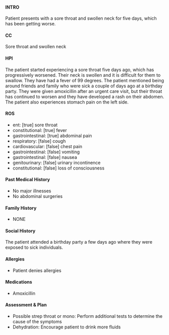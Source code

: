 #### INTRO 
Patient presents with a sore throat and swollen neck for five days, which has been getting worse. 

#### CC 
Sore throat and swollen neck 

#### HPI 
The patient started experiencing a sore throat five days ago, which has progressively worsened. Their neck is swollen and it is difficult for them to swallow. They have had a fever of 99 degrees. The patient mentioned being around friends and family who were sick a couple of days ago at a birthday party. They were given amoxicillin after an urgent care visit, but their throat has continued to worsen and they have developed a rash on their abdomen. The patient also experiences stomach pain on the left side.

#### ROS 
- ent: [true] sore throat 
- constitutional: [true] fever 
- gastrointestinal: [true] abdominal pain 
- respiratory: [false] cough 
- cardiovascular: [false] chest pain 
- gastrointestinal: [false] vomiting 
- gastrointestinal: [false] nausea 
- genitourinary: [false] urinary incontinence 
- constitutional: [false] loss of consciousness 

#### Past Medical History 
- No major illnesses
- No abdominal surgeries

#### Family History 
- NONE

#### Social History 
The patient attended a birthday party a few days ago where they were exposed to sick individuals.

#### Allergies 
- Patient denies allergies

#### Medications 
- Amoxicillin

#### Assessment & Plan 
- Possible strep throat or mono: Perform additional tests to determine the cause of the symptoms
- Dehydration: Encourage patient to drink more fluids

